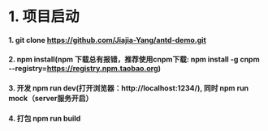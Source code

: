 # 1. 项目启动
#### 1. git clone https://github.com/Jiajia-Yang/antd-demo.git
#### 2. npm install(npm 下载总有报错，推荐使用cnpm下载: npm install -g cnpm --registry=https://registry.npm.taobao.org)  
#### 3. 开发 npm run dev(打开浏览器：http://localhost:1234/), 同时 npm run mock（server服务开启）
#### 4. 打包 npm run build


